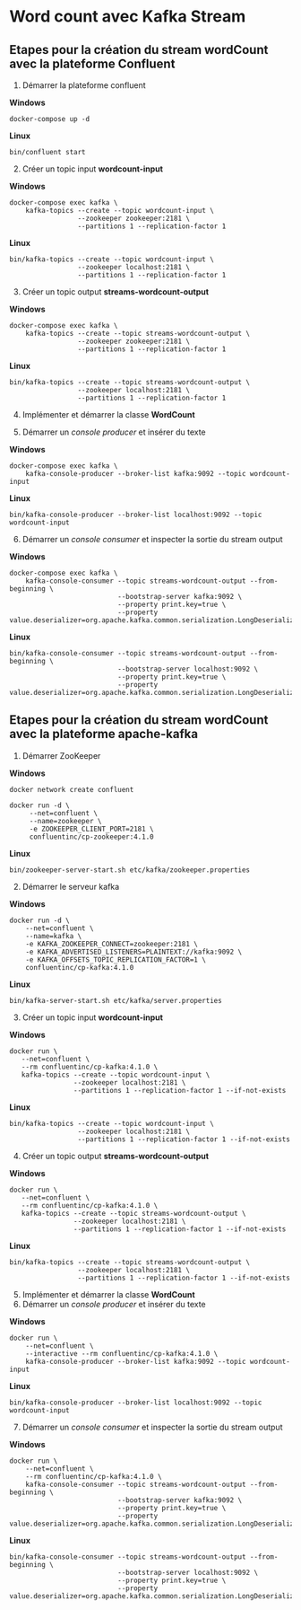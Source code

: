 # Word count avec Kafka Stream

## Etapes pour la création du stream wordCount avec la plateforme **Confluent**
1. Démarrer la plateforme confluent

**Windows**
```
docker-compose up -d
```
**Linux**
```
bin/confluent start
```

2. Créer un topic input **wordcount-input**

**Windows**
```
docker-compose exec kafka \
    kafka-topics --create --topic wordcount-input \
                 --zookeeper zookeeper:2181 \
                 --partitions 1 --replication-factor 1
```
**Linux**
```
bin/kafka-topics --create --topic wordcount-input \
                 --zookeeper localhost:2181 \
                 --partitions 1 --replication-factor 1
```

3. Créer un topic output **streams-wordcount-output**

**Windows**
```
docker-compose exec kafka \
    kafka-topics --create --topic streams-wordcount-output \
                 --zookeeper zookeeper:2181 \
                 --partitions 1 --replication-factor 1
```
**Linux**
```
bin/kafka-topics --create --topic streams-wordcount-output \
                 --zookeeper localhost:2181 \
                 --partitions 1 --replication-factor 1
```

4. Implémenter et démarrer la classe **WordCount**


5. Démarrer un _console producer_ et insérer du texte

**Windows**
```
docker-compose exec kafka \
    kafka-console-producer --broker-list kafka:9092 --topic wordcount-input
```
**Linux**
```
bin/kafka-console-producer --broker-list localhost:9092 --topic wordcount-input
```

6. Démarrer un _console consumer_ et inspecter la sortie du stream output

**Windows**

```
docker-compose exec kafka \
    kafka-console-consumer --topic streams-wordcount-output --from-beginning \
                           --bootstrap-server kafka:9092 \
                           --property print.key=true \
                           --property value.deserializer=org.apache.kafka.common.serialization.LongDeserializer
```
**Linux**
```
bin/kafka-console-consumer --topic streams-wordcount-output --from-beginning \
                           --bootstrap-server localhost:9092 \
                           --property print.key=true \
                           --property value.deserializer=org.apache.kafka.common.serialization.LongDeserializer
```


## Etapes pour la création du stream wordCount avec la plateforme **apache-kafka**
1. Démarrer ZooKeeper

**Windows**
```
docker network create confluent
```
```
docker run -d \
     --net=confluent \
     --name=zookeeper \
     -e ZOOKEEPER_CLIENT_PORT=2181 \
     confluentinc/cp-zookeeper:4.1.0
```
**Linux**
```
bin/zookeeper-server-start.sh etc/kafka/zookeeper.properties
```

2. Démarrer le serveur kafka

**Windows**
```
docker run -d \
    --net=confluent \
    --name=kafka \
    -e KAFKA_ZOOKEEPER_CONNECT=zookeeper:2181 \
    -e KAFKA_ADVERTISED_LISTENERS=PLAINTEXT://kafka:9092 \
    -e KAFKA_OFFSETS_TOPIC_REPLICATION_FACTOR=1 \
    confluentinc/cp-kafka:4.1.0
```
**Linux**
```
bin/kafka-server-start.sh etc/kafka/server.properties
```

3. Créer un topic input **wordcount-input**

**Windows**
```
docker run \
   --net=confluent \
   --rm confluentinc/cp-kafka:4.1.0 \
   kafka-topics --create --topic wordcount-input \
                --zookeeper localhost:2181 \
                --partitions 1 --replication-factor 1 --if-not-exists
```
**Linux**
```
bin/kafka-topics --create --topic wordcount-input \
                 --zookeeper localhost:2181 \
                 --partitions 1 --replication-factor 1 --if-not-exists
```

4. Créer un topic output **streams-wordcount-output**

**Windows**
```
docker run \
   --net=confluent \
   --rm confluentinc/cp-kafka:4.1.0 \
   kafka-topics --create --topic streams-wordcount-output \
                --zookeeper localhost:2181 \
                --partitions 1 --replication-factor 1 --if-not-exists
```
**Linux**
```
bin/kafka-topics --create --topic streams-wordcount-output \
                 --zookeeper localhost:2181 \
                 --partitions 1 --replication-factor 1 --if-not-exists
```

5. Implémenter et démarrer la classe **WordCount**
6. Démarrer un _console producer_ et insérer du texte

**Windows**
```
docker run \
    --net=confluent \
    --interactive --rm confluentinc/cp-kafka:4.1.0 \
    kafka-console-producer --broker-list kafka:9092 --topic wordcount-input
```
**Linux**
```
bin/kafka-console-producer --broker-list localhost:9092 --topic wordcount-input
```

7. Démarrer un _console consumer_ et inspecter la sortie du stream output

**Windows**
```
docker run \
    --net=confluent \
    --rm confluentinc/cp-kafka:4.1.0 \
    kafka-console-consumer --topic streams-wordcount-output --from-beginning \
                           --bootstrap-server kafka:9092 \
                           --property print.key=true \
                           --property value.deserializer=org.apache.kafka.common.serialization.LongDeserializer
```
**Linux**
```
bin/kafka-console-consumer --topic streams-wordcount-output --from-beginning \
                           --bootstrap-server localhost:9092 \
                           --property print.key=true \
                           --property value.deserializer=org.apache.kafka.common.serialization.LongDeserializer
```
